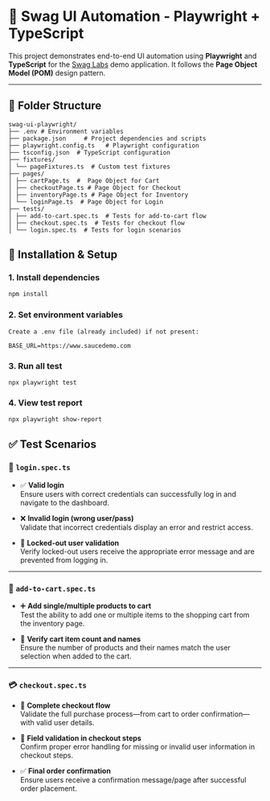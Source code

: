 # 🧪 Swag UI Automation - Playwright + TypeScript

This project demonstrates end-to-end UI automation using **Playwright** and **TypeScript** for the [Swag Labs](https://www.saucedemo.com) demo application. It follows the **Page Object Model (POM)** design pattern.

---

## 📁 Folder Structure

```
swag-ui-playwright/
├── .env # Environment variables
├── package.json     # Project dependencies and scripts
├── playwright.config.ts   # Playwright configuration
├── tsconfig.json  # TypeScript configuration
├── fixtures/
│ └── pageFixtures.ts  # Custom test fixtures
├── pages/
│ ├── cartPage.ts  #  Page Object for Cart
│ ├── checkoutPage.ts # Page Object for Checkout
│ ├── inventoryPage.ts # Page Object for Inventory
│ └── loginPage.ts  # Page Object for Login
├── tests/
│ ├── add-to-cart.spec.ts  # Tests for add-to-cart flow
│ ├── checkout.spec.ts  # Tests for checkout flow
│ └── login.spec.ts  # Tests for login scenarios

```

## 🔧 Installation & Setup

### 1. Install dependencies

```bash
npm install
```

### 2. Set environment variables

```
Create a .env file (already included) if not present:

BASE_URL=https://www.saucedemo.com

```

### 3. Run all test

```
npx playwright test
```

### 4. View test report

```bash
npx playwright show-report
```

## ✅ Test Scenarios

### 🔐 `login.spec.ts`

- ✅ **Valid login**  
  Ensure users with correct credentials can successfully log in and navigate to the dashboard.

- ❌ **Invalid login (wrong user/pass)**  
  Validate that incorrect credentials display an error and restrict access.

- 🚫 **Locked-out user validation**  
  Verify locked-out users receive the appropriate error message and are prevented from logging in.

---

### 🛒 `add-to-cart.spec.ts`

- ➕ **Add single/multiple products to cart**  
  Test the ability to add one or multiple items to the shopping cart from the inventory page.

- 🔢 **Verify cart item count and names**  
  Ensure the number of products and their names match the user selection when added to the cart.

---

### 💳 `checkout.spec.ts`

- 🧾 **Complete checkout flow**  
  Validate the full purchase process—from cart to order confirmation—with valid user details.

- 🛑 **Field validation in checkout steps**  
  Confirm proper error handling for missing or invalid user information in checkout steps.

- ✅ **Final order confirmation**  
  Ensure users receive a confirmation message/page after successful order placement.

